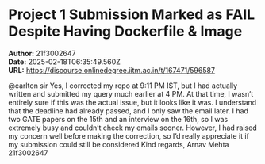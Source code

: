 # Project 1 Submission Marked as FAIL Despite Having Dockerfile & Image

**Author:** 21f3002647  
**Date:** 2025-02-18T06:35:49.560Z  
**URL:** https://discourse.onlinedegree.iitm.ac.in/t/167471/596587

@carlton sir
Yes, I corrected my repo at 9:11 PM IST, but I had actually written and submitted my query much earlier at 4 PM. At that time, I wasn’t entirely sure if this was the actual issue, but it looks like it was.
I understand that the deadline had already passed, and I only saw the email later. I had two GATE papers on the 15th and an interview on the 16th, so I was extremely busy and couldn’t check my emails sooner. However, I had raised my concern well before making the correction, so I’d really appreciate it if my submission could still be considered 
Kind regards,
Arnav Mehta
21f3002647
